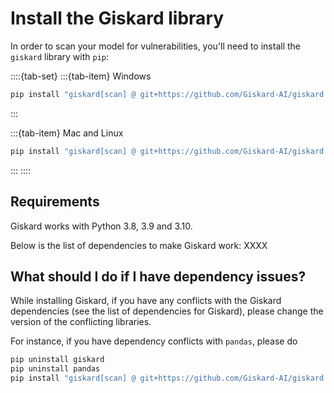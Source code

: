 # Install the Giskard library

In order to scan your model for vulnerabilities, you'll need to install the `giskard` library with `pip`:

::::{tab-set}
:::{tab-item} Windows

```sh
pip install "giskard[scan] @ git+https://github.com/Giskard-AI/giskard.git@feature/ai-test-v2-merged#subdirectory=python-client" --user
```

:::

:::{tab-item} Mac and Linux

```sh
pip install "giskard[scan] @ git+https://github.com/Giskard-AI/giskard.git@feature/ai-test-v2-merged#subdirectory=python-client"
```

:::
::::

## Requirements

Giskard works with Python 3.8, 3.9 and 3.10.

Below is the list of dependencies to make Giskard work:
XXXX

## What should I do if I have dependency issues?

While installing Giskard, if you have any conflicts with the Giskard dependencies (see the list of dependencies for Giskard), please change the version of the conflicting libraries. 

For instance, if you have dependency conflicts with `pandas`, please do
```sh
pip uninstall giskard
pip uninstall pandas
pip install "giskard[scan] @ git+https://github.com/Giskard-AI/giskard.git@feature/ai-test-v2-merged#subdirectory=python-client"
```
